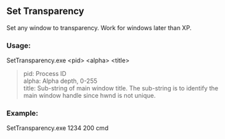 Set Transparency
----------------------------
Set any window to transparency. Work for windows later than XP.

### Usage:<br/>
SetTransparency.exe &lt;pid&gt; &lt;alpha&gt; &lt;title&gt;  
>pid: Process ID  
>alpha: Alpha depth, 0-255  
>title: Sub-string of main window title. The sub-string is to identify the main window handle since hwnd is not unique.  

### Example:
SetTransparency.exe 1234 200 cmd  